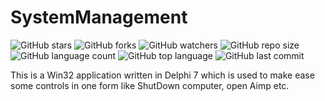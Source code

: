 # SystemManagement

![GitHub stars](https://img.shields.io/github/stars/coderserdar/SystemManagement?style=social) ![GitHub forks](https://img.shields.io/github/forks/coderserdar/SystemManagement?style=social) ![GitHub watchers](https://img.shields.io/github/watchers/coderserdar/SystemManagement?style=social) ![GitHub repo size](https://img.shields.io/github/repo-size/coderserdar/SystemManagement?style=plastic) ![GitHub language count](https://img.shields.io/github/languages/count/coderserdar/SystemManagement?style=plastic) ![GitHub top language](https://img.shields.io/github/languages/top/coderserdar/SystemManagement?style=plastic) ![GitHub last commit](https://img.shields.io/github/last-commit/coderserdar/SystemManagement?color=red&style=plastic)

This is a Win32 application written in Delphi 7 which is used to make ease some controls in one form like ShutDown computer, open Aimp etc.
